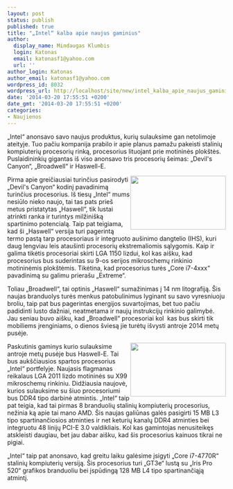 ```yaml
---
layout: post
status: publish
published: true
title: "„Intel“ kalba apie naujus gaminius"
author:
  display_name: Mindaugas Klumbis
  login: Katonas
  email: katonasf1@yahoo.com
  url: ''
author_login: Katonas
author_email: katonasf1@yahoo.com
wordpress_id: 8032
wordpress_url: http://localhost/site/new/intel_kalba_apie_naujus_gaminius_/
date: '2014-03-20 17:55:51 +0200'
date_gmt: '2014-03-20 17:55:51 +0200'
categories:
- Naujienos
---
```

<p>
	&bdquo;Intel&ldquo; anonsavo savo naujus produktus, kurių sulauksime gan netolimoje ateityje. Tuo pačiu kompanija prabilo ir apie planus pamažu pakeisti stalinių kompiuterių procesorių rinką, procesorius lituojant prie motininės plok&scaron;tės. Puslaidininkių gigantas i&scaron; viso anonsavo tris procesorių &scaron;eimas: &bdquo;Devil&#39;s Canyon&ldquo;, &bdquo;Broadwell&ldquo; ir Haswell-E.</p>
<p>
	<a href="http://technews.lt/userfiles/intel-haswell-devils-canyon.png"><img alt="" src="http://technews.lt/userfiles/intel-haswell-devils-canyon.png" style="width: 220px; height: 124px; float: right;" /></a>Pirma apie greičiausiai turinčius pasirodyti &bdquo;Devil&#39;s Canyon&ldquo; kodinį pavadinimą turinčius procesorius. I&scaron; tiesų &bdquo;Intel&ldquo; mums nesiūlo nieko naujo, tai tas pats prie&scaron; metus pristatytas &bdquo;Haswell&ldquo;, tik lustai atrinkti ranka ir turintys milžini&scaron;ką spartinimo potencialą. Taip pat teigiama, kad &scaron;i &bdquo;Haswell&ldquo; versija turi pagerintą termo pastą tarp procesoriaus ir integruoto au&scaron;inimo dangtelio (IHS), kuri daug lengviau leis atau&scaron;inti procesorių ekstremaliomis sąlygomis. Kaip ir galima tikėtis procesoriai skirti LGA 1150 lizdui, kol kas ai&scaron;ku, kad procesorius bus suderintas su 9-os serijos mikroschemų rinkinio motininėmis plok&scaron;tėmis. Tikėtina, kad procesorius turės &bdquo;Core i7-4xxx&ldquo; pavadinimą su galimu priera&scaron;u &bdquo;Extreme&ldquo;.</p>
<p>
	Toliau &bdquo;Broadwell&ldquo;, tai optinis &bdquo;Haswell&ldquo; sumažinimas į 14 nm litografiją. &Scaron;is naujas branduolys turės menkus patobulinimus lyginant su savo vyresniuoju broliu, taip pat bus pagerintas energijos suvartojimas, bet tuo pačiu padidinti lusto dažniai, neatmetama ir naujų instrukcijų rinkinio galimybė. Jau seniau buvo ai&scaron;ku, kad &bdquo;Broadwell&ldquo; procesoriai kol&nbsp; kas bus skirti tik mobiliems įrenginiams, o dienos &scaron;viesą jie turėtų i&scaron;vysti antroje 2014 metų pusėje.</p>
<p>
	<a href="http://technews.lt/userfiles/intel-haswell-e-core-i7-extreme.png"><img alt="" src="http://technews.lt/userfiles/intel-haswell-e-core-i7-extreme.png" style="width: 220px; height: 124px; float: right;" /></a>Paskutinis gaminys kurio sulauksime antroje metų pusėje bus Haswell-E. Tai bus auk&scaron;čiausios spartos procesorius &bdquo;Intel&ldquo; portfelyje. Naujasis flagmanas reikalaus LGA 2011 lizdo motininės su X99 mikroschemų rinkiniu. Didžiausia naujovė, kurios sulauksime su &scaron;iuo procesoriumi bus DDR4 tipo darbinė atmintis. &bdquo;Intel&ldquo; taip pat teigia, kad tai pirmas 8 branduolių stalinių kompiuterių procesorius, nežinia ką apie tai mano AMD. &Scaron;is naujas galiūnas galės pasigirti 15 MB L3 tipo spartinančiosios atminties ir net keturių kanalų DDR4 atminties bei integruotu 48 linijų PCI-E 3.0 valdikliais. Kol kas gamintojas nenusiteikęs atskleisti daugiau, bet jau dabar ai&scaron;ku, kad &scaron;is procesorius kainuos tikrai ne pigiai.</p>
<p>
	&bdquo;Intel&ldquo; taip pat anonsavo, kad greitu laiku galėsime įsigyti &bdquo;Core i7-4770R&ldquo; stalinių kompiuterių versiją. &Scaron;is procesorius turi &bdquo;GT3e&ldquo; lustą su &bdquo;Iris Pro 520&ldquo; grafikos branduoliu bei įspūdingą 128 MB L4 tipo spartinančiąją atmintį.</p>

